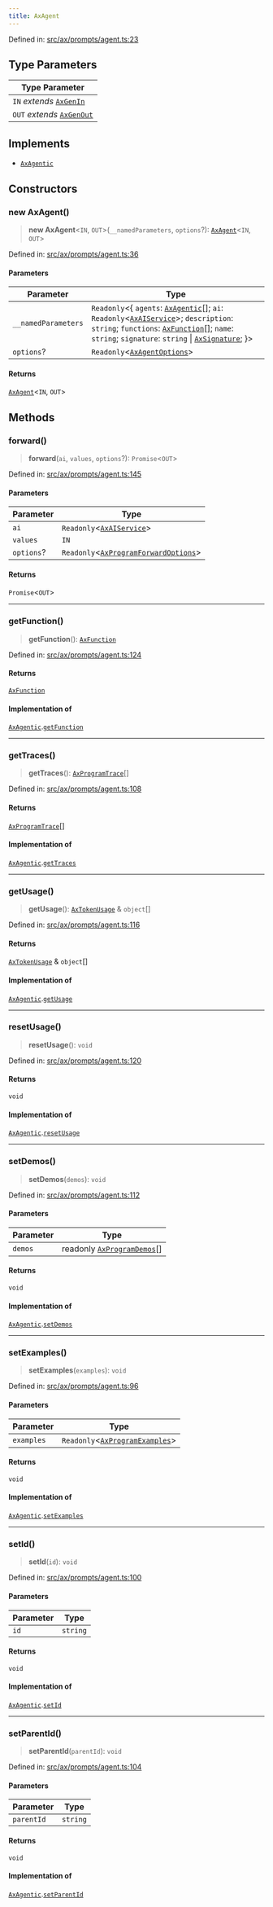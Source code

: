 ```yaml
---
title: AxAgent
---
```


Defined in: [src/ax/prompts/agent.ts:23](#apidocs/httpsgithubcomax-llmaxblob3b79ada8d723949fcd8a76c2b6f48cf69d8394f8srcaxpromptsagenttsl23)

## Type Parameters

| Type Parameter |
| ------ |
| `IN` *extends* [`AxGenIn`](#apidocs/typealiasaxgenin) |
| `OUT` *extends* [`AxGenOut`](#apidocs/typealiasaxgenout) |

## Implements

- [`AxAgentic`](#apidocs/interfaceaxagentic)

## Constructors

<a id="Constructors"></a>

### new AxAgent()

> **new AxAgent**\<`IN`, `OUT`\>(`__namedParameters`, `options`?): [`AxAgent`](#apidocs/classaxagent)\<`IN`, `OUT`\>

Defined in: [src/ax/prompts/agent.ts:36](#apidocs/httpsgithubcomax-llmaxblob3b79ada8d723949fcd8a76c2b6f48cf69d8394f8srcaxpromptsagenttsl36)

#### Parameters

| Parameter | Type |
| ------ | ------ |
| `__namedParameters` | `Readonly`\<\{ `agents`: [`AxAgentic`](#apidocs/interfaceaxagentic)[]; `ai`: `Readonly`\<[`AxAIService`](#apidocs/interfaceaxaiservice)\>; `description`: `string`; `functions`: [`AxFunction`](#apidocs/typealiasaxfunction)[]; `name`: `string`; `signature`: `string` \| [`AxSignature`](#apidocs/classaxsignature); \}\> |
| `options`? | `Readonly`\<[`AxAgentOptions`](#apidocs/typealiasaxagentoptions)\> |

#### Returns

[`AxAgent`](#apidocs/classaxagent)\<`IN`, `OUT`\>

## Methods

<a id="forward"></a>

### forward()

> **forward**(`ai`, `values`, `options`?): `Promise`\<`OUT`\>

Defined in: [src/ax/prompts/agent.ts:145](#apidocs/httpsgithubcomax-llmaxblob3b79ada8d723949fcd8a76c2b6f48cf69d8394f8srcaxpromptsagenttsl145)

#### Parameters

| Parameter | Type |
| ------ | ------ |
| `ai` | `Readonly`\<[`AxAIService`](#apidocs/interfaceaxaiservice)\> |
| `values` | `IN` |
| `options`? | `Readonly`\<[`AxProgramForwardOptions`](#apidocs/typealiasaxprogramforwardoptions)\> |

#### Returns

`Promise`\<`OUT`\>

***

<a id="getFunction"></a>

### getFunction()

> **getFunction**(): [`AxFunction`](#apidocs/typealiasaxfunction)

Defined in: [src/ax/prompts/agent.ts:124](#apidocs/httpsgithubcomax-llmaxblob3b79ada8d723949fcd8a76c2b6f48cf69d8394f8srcaxpromptsagenttsl124)

#### Returns

[`AxFunction`](#apidocs/typealiasaxfunction)

#### Implementation of

[`AxAgentic`](#apidocs/interfaceaxagentic).[`getFunction`](#apidocs/interfaceaxagenticmdgetfunction)

***

<a id="getTraces"></a>

### getTraces()

> **getTraces**(): [`AxProgramTrace`](#apidocs/typealiasaxprogramtrace)[]

Defined in: [src/ax/prompts/agent.ts:108](#apidocs/httpsgithubcomax-llmaxblob3b79ada8d723949fcd8a76c2b6f48cf69d8394f8srcaxpromptsagenttsl108)

#### Returns

[`AxProgramTrace`](#apidocs/typealiasaxprogramtrace)[]

#### Implementation of

[`AxAgentic`](#apidocs/interfaceaxagentic).[`getTraces`](#apidocs/interfaceaxagenticmdgettraces)

***

<a id="getUsage"></a>

### getUsage()

> **getUsage**(): [`AxTokenUsage`](#apidocs/typealiasaxtokenusage) & `object`[]

Defined in: [src/ax/prompts/agent.ts:116](#apidocs/httpsgithubcomax-llmaxblob3b79ada8d723949fcd8a76c2b6f48cf69d8394f8srcaxpromptsagenttsl116)

#### Returns

[`AxTokenUsage`](#apidocs/typealiasaxtokenusage) & `object`[]

#### Implementation of

[`AxAgentic`](#apidocs/interfaceaxagentic).[`getUsage`](#apidocs/interfaceaxagenticmdgetusage)

***

<a id="resetUsage"></a>

### resetUsage()

> **resetUsage**(): `void`

Defined in: [src/ax/prompts/agent.ts:120](#apidocs/httpsgithubcomax-llmaxblob3b79ada8d723949fcd8a76c2b6f48cf69d8394f8srcaxpromptsagenttsl120)

#### Returns

`void`

#### Implementation of

[`AxAgentic`](#apidocs/interfaceaxagentic).[`resetUsage`](#apidocs/interfaceaxagenticmdresetusage)

***

<a id="setDemos"></a>

### setDemos()

> **setDemos**(`demos`): `void`

Defined in: [src/ax/prompts/agent.ts:112](#apidocs/httpsgithubcomax-llmaxblob3b79ada8d723949fcd8a76c2b6f48cf69d8394f8srcaxpromptsagenttsl112)

#### Parameters

| Parameter | Type |
| ------ | ------ |
| `demos` | readonly [`AxProgramDemos`](#apidocs/typealiasaxprogramdemos)[] |

#### Returns

`void`

#### Implementation of

[`AxAgentic`](#apidocs/interfaceaxagentic).[`setDemos`](#apidocs/interfaceaxagenticmdsetdemos)

***

<a id="setExamples"></a>

### setExamples()

> **setExamples**(`examples`): `void`

Defined in: [src/ax/prompts/agent.ts:96](#apidocs/httpsgithubcomax-llmaxblob3b79ada8d723949fcd8a76c2b6f48cf69d8394f8srcaxpromptsagenttsl96)

#### Parameters

| Parameter | Type |
| ------ | ------ |
| `examples` | `Readonly`\<[`AxProgramExamples`](#apidocs/typealiasaxprogramexamples)\> |

#### Returns

`void`

#### Implementation of

[`AxAgentic`](#apidocs/interfaceaxagentic).[`setExamples`](#apidocs/interfaceaxagenticmdsetexamples)

***

<a id="setId"></a>

### setId()

> **setId**(`id`): `void`

Defined in: [src/ax/prompts/agent.ts:100](#apidocs/httpsgithubcomax-llmaxblob3b79ada8d723949fcd8a76c2b6f48cf69d8394f8srcaxpromptsagenttsl100)

#### Parameters

| Parameter | Type |
| ------ | ------ |
| `id` | `string` |

#### Returns

`void`

#### Implementation of

[`AxAgentic`](#apidocs/interfaceaxagentic).[`setId`](#apidocs/interfaceaxagenticmdsetid)

***

<a id="setParentId"></a>

### setParentId()

> **setParentId**(`parentId`): `void`

Defined in: [src/ax/prompts/agent.ts:104](#apidocs/httpsgithubcomax-llmaxblob3b79ada8d723949fcd8a76c2b6f48cf69d8394f8srcaxpromptsagenttsl104)

#### Parameters

| Parameter | Type |
| ------ | ------ |
| `parentId` | `string` |

#### Returns

`void`

#### Implementation of

[`AxAgentic`](#apidocs/interfaceaxagentic).[`setParentId`](#apidocs/interfaceaxagenticmdsetparentid)
